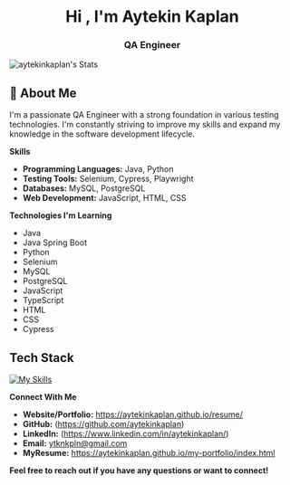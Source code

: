 <h1 align="center">Hi , I'm Aytekin Kaplan</h1>
<h3 align="center">QA Engineer</h3>

![aytekinkaplan's Stats](https://github-readme-stats.vercel.app/api?username=aytekinkaplan&theme=vue-dark&show_icons=true&hide_border=true&count_private=true)

## 🚀 About Me

I'm a passionate QA Engineer with a strong foundation in various testing technologies. I'm constantly striving to improve my skills and expand my knowledge in the software development lifecycle.

**Skills**

* **Programming Languages:** Java, Python
* **Testing Tools:** Selenium, Cypress, Playwright
* **Databases:** MySQL, PostgreSQL
* **Web Development:** JavaScript, HTML, CSS

**Technologies I'm Learning**

* Java
* Java Spring Boot
* Python
* Selenium
* MySQL
* PostgreSQL
* JavaScript
* TypeScript
* HTML
* CSS
* Cypress

## Tech Stack
[![My Skills](https://skillicons.dev/icons?i=java,spring,py,ts,js,selenium,maven,mongodb,mysql,nodejs,aws,docker,git,github,githubactions,jenkins,gherkin,idea,pycharm,vscode,webstorm,postman)](https://skillicons.dev)


**Connect With Me**

* **Website/Portfolio:** https://aytekinkaplan.github.io/resume/
* **GitHub:**  (https://github.com/aytekinkaplan)
* **LinkedIn:** (https://www.linkedin.com/in/aytekinkaplan/)
* **Email:** ytknkpln@gmail.com
* **MyResume:** https://aytekinkaplan.github.io/my-portfolio/index.html

**Feel free to reach out if you have any questions or want to connect!**

